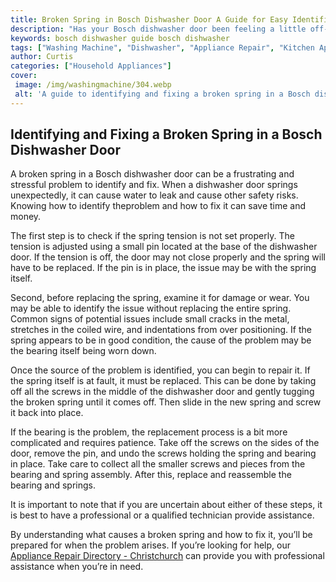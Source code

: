 ```yaml
---
title: Broken Spring in Bosch Dishwasher Door A Guide for Easy Identification and Fixing
description: "Has your Bosch dishwasher door been feeling a little off-kilter lately Having trouble identifying or fixing the issue This blog post offers an easy guide to diagnosing and repairing the ever-pesky broken spring in a Bosch dishwasher door"
keywords: bosch dishwasher guide bosch dishwasher
tags: ["Washing Machine", "Dishwasher", "Appliance Repair", "Kitchen Appliances", "Clean Appliance", "Appliance Brand", "Appliance Guide"]
author: Curtis
categories: ["Household Appliances"]
cover: 
 image: /img/washingmachine/304.webp
 alt: 'A guide to identifying and fixing a broken spring in a Bosch dishwasher door'
---
```

## Identifying and Fixing a Broken Spring in a Bosch Dishwasher Door

A broken spring in a Bosch dishwasher door can be a frustrating and stressful problem to identify and fix. When a dishwasher door springs unexpectedly, it can cause water to leak and cause other safety risks. Knowing how to identify theproblem and how to fix it can save time and money.

The first step is to check if the spring tension is not set properly. The tension is adjusted using a small pin located at the base of the dishwasher door. If the tension is off, the door may not close properly and the spring will have to be replaced. If the pin is in place, the issue may be with the spring itself.

Second, before replacing the spring, examine it for damage or wear. You may be able to identify the issue without replacing the entire spring. Common signs of potential issues include small cracks in the metal, stretches in the coiled wire, and indentations from over positioning. If the spring appears to be in good condition, the cause of the problem may be the bearing itself being worn down.

Once the source of the problem is identified, you can begin to repair it. If the spring itself is at fault, it must be replaced. This can be done by taking off all the screws in the middle of the dishwasher door and gently tugging the broken spring until it comes off. Then slide in the new spring and screw it back into place.

If the bearing is the problem, the replacement process is a bit more complicated and requires patience. Take off the screws on the sides of the door, remove the pin, and undo the screws holding the spring and bearing in place. Take care to collect all the smaller screws and pieces from the bearing and spring assembly. After this, replace and reassemble the bearing and springs.

It is important to note that if you are uncertain about either of these steps, it is best to have a professional or a qualified technician provide assistance.

By understanding what causes a broken spring and how to fix it, you’ll be prepared for when the problem arises. If you’re looking for help, our [Appliance Repair Directory - Christchurch](./pages/appliance-repair-technicians/new-zealand/christchurch) can provide you with professional assistance when you’re in need.
